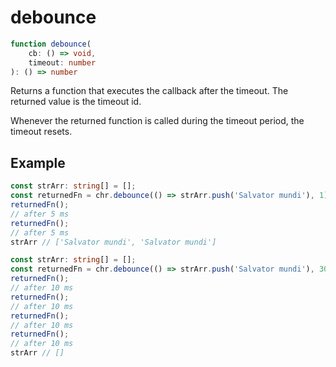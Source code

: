 # debounce

```ts
function debounce(
    cb: () => void,
    timeout: number
): () => number
```

Returns a function that executes the callback after the timeout. The returned value is the timeout id.

Whenever the returned function is called during the timeout period, the timeout resets.

## Example

```ts
const strArr: string[] = [];
const returnedFn = chr.debounce(() => strArr.push('Salvator mundi'), 1);
returnedFn();
// after 5 ms
returnedFn();
// after 5 ms
strArr // ['Salvator mundi', 'Salvator mundi']
```

```ts
const strArr: string[] = [];
const returnedFn = chr.debounce(() => strArr.push('Salvator mundi'), 30);
returnedFn();
// after 10 ms
returnedFn();
// after 10 ms
returnedFn();
// after 10 ms
returnedFn();
// after 10 ms
strArr // []
```
